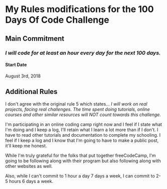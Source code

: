 # My Rules modifications for the 100 Days Of Code Challenge

## Main Commitment
### *I will code for at least an hour every day for the next 100 days.*

#### Start Date
August 3rd, 2018

## Additional Rules
I don't agree with the original rule 5 which states...
_I will work on real projects, facing real challenges. The time spent doing tutorials, online courses and other similar resources will NOT count towards this challenge._

I'm participating in an online coding camp right now and I feel if I state what I'm doing and I keep a log, I'll retain what I learn a lot more than if I don't. I have to read other tutorials and documentation to complete my schooling. I feel if I keep a log and I know that I'm going to have to make a public post, it'll keep me honest.

While I'm truly grateful for the folks that put together freeCodeCamp, I'm going to be following along with their program but also following along with other websites as well.

Also, while I can't commit to 1 hour a day 7 days a week, I can commit to 2-5 hours 6 days a week.
